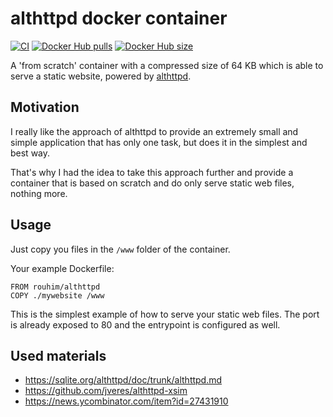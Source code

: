 # althttpd docker container

[![CI](https://github.com/rouhim/althttpd-docker/actions/workflows/main.yml/badge.svg?branch=main)](https://github.com/RouHim/althttpd-docker/actions/workflows/main.yml)
[![Docker Hub pulls](https://img.shields.io/docker/pulls/rouhim/althttpd.svg)](https://hub.docker.com/r/rouhim/althttpd)
[![Docker Hub size](https://img.shields.io/docker/image-size/rouhim/althttpd)](https://hub.docker.com/r/rouhim/althttpd)

A 'from scratch' container with a compressed size of 64 KB which is able to serve a static website, powered by [althttpd](https://sqlite.org/althttpd/doc/trunk/althttpd.md).

## Motivation
I really like the approach of althttpd to provide an extremely small and simple application that has only one task, but does it in the simplest and best way.

That's why I had the idea to take this approach further and provide a container that is based on scratch and do only serve static web files, nothing more. 

## Usage
Just copy you files in the `/www` folder of the container.

Your example Dockerfile:
```shell
FROM rouhim/althttpd
COPY ./mywebsite /www
```

This is the simplest example of how to serve your static web files. The port is already exposed to 80 and the entrypoint is configured as well.

## Used materials
 * https://sqlite.org/althttpd/doc/trunk/althttpd.md
 * https://github.com/jveres/althttpd-xsim
 * https://news.ycombinator.com/item?id=27431910
